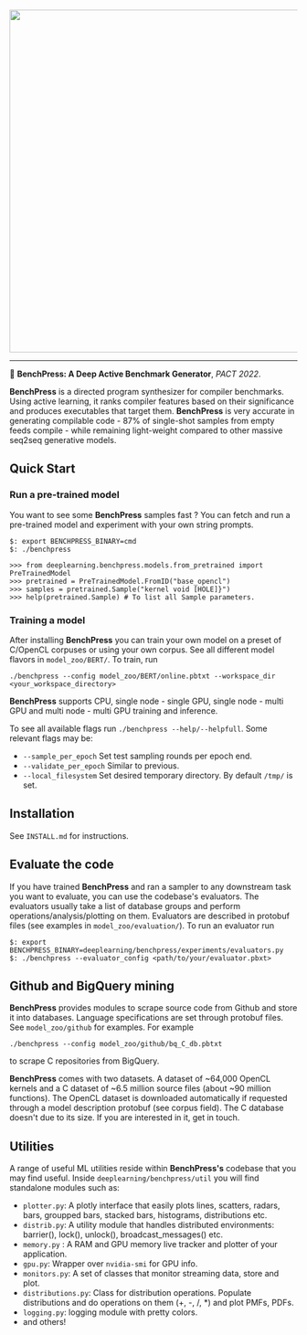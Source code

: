 <p align="center">
  <br>
<img src="https://github.com/fivosts/clgen/blob/master/docs/logo.png" width="600px" />
<br>
</p>

***

:orange_book:  __BenchPress: A Deep Active Benchmark Generator__, *PACT 2022*.

__BenchPress__ is a directed program synthesizer for compiler benchmarks. Using active learning, it ranks compiler features based on their significance and produces executables that target them. __BenchPress__ is very accurate in generating compilable code - 87% of single-shot samples from empty feeds compile - while remaining light-weight compared to other massive seq2seq generative models.

## Quick Start

### Run a pre-trained model

You want to see some __BenchPress__ samples fast ? You can fetch and run a pre-trained model and experiment with your own string prompts.

```
$: export BENCHPRESS_BINARY=cmd
$: ./benchpress

>>> from deeplearning.benchpress.models.from_pretrained import PreTrainedModel
>>> pretrained = PreTrainedModel.FromID("base_opencl")
>>> samples = pretrained.Sample("kernel void [HOLE]}")
>>> help(pretrained.Sample) # To list all Sample parameters.
```

### Training a model

After installing __BenchPress__ you can train your own model on a preset of C/OpenCL corpuses or using your own corpus. See all different model flavors in `model_zoo/BERT/`. To train, run

```
./benchpress --config model_zoo/BERT/online.pbtxt --workspace_dir <your_workspace_directory>
```

__BenchPress__ supports CPU, single node - single GPU, single node - multi GPU and multi node - multi GPU training and inference.

To see all available flags run `./benchpress --help/--helpfull`. Some relevant flags may be:

- `--sample_per_epoch` Set test sampling rounds per epoch end.
- `--validate_per_epoch` Similar to previous.
- `--local_filesystem` Set desired temporary directory. By default `/tmp/` is set.

## Installation

See `INSTALL.md` for instructions.

## Evaluate the code

If you have trained __BenchPress__ and ran a sampler to any downstream task you want to evaluate, you can use the codebase's evaluators. The evaluators usually take a list of database groups and perform operations/analysis/plotting on them. Evaluators are described in protobuf files (see examples in `model_zoo/evaluation/`). To run an evaluator run

```
$: export BENCHPRESS_BINARY=deeplearning/benchpress/experiments/evaluators.py
$: ./benchpress --evaluator_config <path/to/your/evaluator.pbxt>
```

## Github and BigQuery mining

__BenchPress__ provides modules to scrape source code from Github and store it into databases. Language specifications are set through protobuf files. See `model_zoo/github` for examples. For example

```
./benchpress --config model_zoo/github/bq_C_db.pbtxt
```
to scrape C repositories from BigQuery.

__BenchPress__ comes with two datasets. A dataset of ~64,000 OpenCL kernels and a C dataset of ~6.5 million source files (about ~90 million functions). The OpenCL dataset is downloaded automatically if requested through a model description protobuf (see corpus field). The C database doesn't due to its size. If you are interested in it, get in touch.

## Utilities

A range of useful ML utilities reside within __BenchPress's__ codebase that you may find useful. Inside `deeplearning/benchpress/util` you will find standalone modules such as:

- `plotter.py`: A plotly interface that easily plots lines, scatters, radars, bars, groupped bars, stacked bars, histograms, distributions etc.
- `distrib.py`: A utility module that handles distributed environments: barrier(), lock(), unlock(), broadcast_messages() etc.
- `memory.py` : A RAM and GPU memory live tracker and plotter of your application.
- `gpu.py`: Wrapper over `nvidia-smi` for GPU info.
- `monitors.py`: A set of classes that monitor streaming data, store and plot.
- `distributions.py`: Class for distribution operations. Populate distributions and do operations on them (+, -, /, *) and plot PMFs, PDFs.
- `logging.py`: logging module with pretty colors.
- and others!
